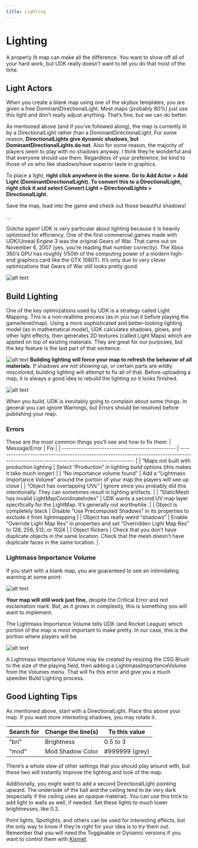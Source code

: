 ```yaml
---
title: Lighting
---
```

# Lighting

A properly lit map can make all the difference. You want to show off all of your hard work, but UDK really doesn’t want to let you do that most of the time.

## Light Actors

When you create a blank map using one of the skybox templates, you are given a free DominantDirectionalLight. Most maps (probably 80%) just use this light and don’t really adjust anything. That’s fine, but we can do better.

As mentioned above (and if you’ve followed along), the map is currently lit by a DirectionalLight rather than a DominantDirectionalLight. For some reason, **DirectionalLights give dynamic shadows, but DominantDirectionalLights do not**. Also for some reason, the majority of players seem to play with no shadows anyway. I think they’re wonderful and that everyone should use them. Regardless of your preference, be kind to those of us who like shadows/have superior taste in graphics.

To place a light, **right click anywhere in the scene. Go to Add Actor > Add Light (DominantDirectionalLight). To convert this to a DirectionalLight, right click it and select Convert Light > DirectionalLights > DirectionalLight.**

Save the map, load into the game and check out those beautiful shadows!

…

Gotcha again! UDK is very particular about lighting because it is heavily optimized for efficiency. One of the first commercial games made with UDK/Unreal Engine 3 was the original Gears of War. That came out on November 6, 2007 (yes, you’re reading that number correctly). The Xbox 360’s GPU has roughly 1/50th of the computing power of a modern high-end graphics card like the GTX 1080Ti. It’s only due to very clever optimizations that Gears of War still looks pretty good.

![alt text](/images/udk/basics/gears_of_war.png)

## Build Lighting

One of the key optimizations used by UDK is a strategy called Light Mapping. This is a non-realtime process (as in you run it before playing the game/level/map). Using a more sophisticated and better-looking lighting model (as in mathematical model), UDK calculates shadows, glows, and other light effects, then generates 2D textures (called Light Maps) which are applied on top of existing materials. They are great for our purposes, but the key feature is the last part of that sentence.

![alt text](/images/udk/basics/image176.png)
**Building lighting will force your map to refresh the behavior of all materials.** If shadows are not showing up, or certain parts are wildly miscolored, building lighting will attempt to fix all of that. Before uploading a map, it is always a good idea to rebuild the lighting so it looks finished.

![alt text](/images/udk/basics/image210.png "Task Failed Successfully!")

When you build, UDK is inevitably going to complain about some things. In general you can ignore Warnings, but Errors should be resolved before publishing your map.

### Errors

These are the most common things you’ll see and how to fix them:
| Message/Error                                    | Fix                                                                                                                                      |
| ------------------------------------------------ | ---------------------------------------------------------------------------------------------------------------------------------------- |
| “Maps not built with production lighting         | Select “Production” in lighting build options (this makes it take much longer)                                                           |
| “No importance volume found”                     | Add a “Lightmass Importance Volume” around the portion of your map the players will see up close                                         |
| “Object has overlapping UVs”                     | Ignore since you probably did this intentionally. They can sometimes result in lighting artifacts.                                       |
| “StaticMesh has invalid LightMapCoordinateIndex” | UDK wants a second UV map layer specifically for the LightMap. It’s generally not worthwhile.                                            |
| Object is completely black                       | Disable “Use Precomputed Shadows” in its properties to exclude it from lightmapping                                                      |
| Object has really weird “shadows”                | Enable “Override Light Map Res” in properties and set “Overridden Light Map Res” to 128, 256, 512, or 1024                               |
| Object flickers                                  | Check that you don’t have duplicate objects in the same location. Check that the mesh doesn’t have duplicate faces in the same location. |

### Lightmass Importance Volume

If you start with a blank map, you are guaranteed to see an intimidating warning at some point:

![alt text](/images/udk/basics/image90.png)

**Your map will still work just fine,** despite the Critical Error and red exclamation mark. But, as it grows in complexity, this is something you will want to implement.

The Lightmass Importance Volume tells UDK (and Rocket League) which portion of the map is most important to make pretty. In our case, this is the portion where players will be.

![alt text](/images/udk/essential/image57.png)

A Lightmass Importance Volume may be created by resizing the CSG Brush to the size of the playing field, then adding a LightmassImportanceVolume from the Volumes menu. That will fix this error and give you a much speedier Build Lighting process.

## Good Lighting Tips

As mentioned above, start with a DirectionalLight. Place this above your map. If you want more interesting shadows, you may rotate it.

| Search for | Change the line(s) | To this value  |
| ---------- | ------------------ | -------------- |
| “bri”      | Brightness         | 0.5 to 3       |
| “mod”      | Mod Shadow Color   | #999999 (grey) |

There’s a whole slew of other settings that you should play around with, but these two will instantly improve the lighting and look of the map.

Additionally, you might want to add a second DirectionalLight pointing upward. The underside of the ball and the ceiling tend to be very dark (especially if the ceiling uses an opaque material). You can use this trick to add light to walls as well, if needed. Set these lights to much lower brightnesses, like 0.2.

Point lights, Spotlights, and others can be used for interesting effects, but the only way to know if they’re right for your idea is to try them out. Remember that you will need the Toggleable or Dynamic versions if you want to control them with [Kismet](../kismet/kismet.md).
